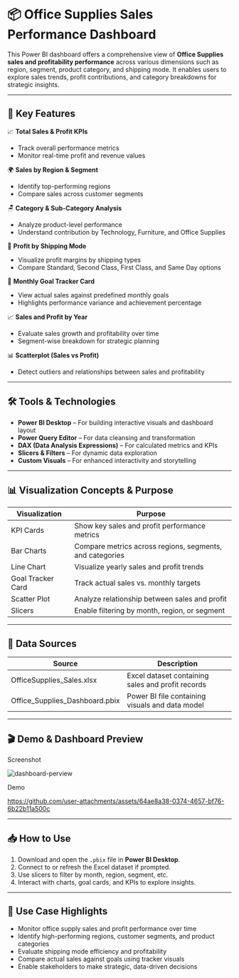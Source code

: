 # 📦 Office Supplies Sales Performance Dashboard 

This Power BI dashboard offers a comprehensive view of **Office Supplies sales and profitability performance** across various dimensions such as region, segment, product category, and shipping mode. It enables users to explore sales trends, profit contributions, and category breakdowns for strategic insights.

---

## 📌 Key Features

📈 **Total Sales & Profit KPIs**  
- Track overall performance metrics  
- Monitor real-time profit and revenue values  

🌍 **Sales by Region & Segment**  
- Identify top-performing regions  
- Compare sales across customer segments  

🪑 **Category & Sub-Category Analysis**  
- Analyze product-level performance  
- Understand contribution by Technology, Furniture, and Office Supplies  

🚛 **Profit by Shipping Mode**  
- Visualize profit margins by shipping types  
- Compare Standard, Second Class, First Class, and Same Day options  

📅 **Monthly Goal Tracker Card**  
- View actual sales against predefined monthly goals  
- Highlights performance variance and achievement percentage  

📈 **Sales and Profit by Year**  
- Evaluate sales growth and profitability over time  
- Segment-wise breakdown for strategic planning  

📊 **Scatterplot (Sales vs Profit)**  
- Detect outliers and relationships between sales and profitability  

---

## 🛠️ Tools & Technologies

- **Power BI Desktop** – For building interactive visuals and dashboard layout  
- **Power Query Editor** – For data cleansing and transformation  
- **DAX (Data Analysis Expressions)** – For calculated metrics and KPIs  
- **Slicers & Filters** – For dynamic data exploration  
- **Custom Visuals** – For enhanced interactivity and storytelling  

---

## 📊 Visualization Concepts & Purpose

| **Visualization**          | **Purpose**                                         |
|---------------------------|-----------------------------------------------------|
| KPI Cards                 | Show key sales and profit performance metrics        |
| Bar Charts                | Compare metrics across regions, segments, and categories |
| Line Chart                | Visualize yearly sales and profit trends             |
| Goal Tracker Card         | Track actual sales vs. monthly targets               |
| Scatter Plot              | Analyze relationship between sales and profit        |
| Slicers                   | Enable filtering by month, region, or segment        |

---

## 🧩 Data Sources

| **Source**                      | **Description**                                   |
|---------------------------------|---------------------------------------------------|
| OfficeSupplies_Sales.xlsx       | Excel dataset containing sales and profit records |
| Office_Supplies_Dashboard.pbix  | Power BI file containing visuals and data model   |

---

## 🎬 Demo & Dashboard Preview

   Screenshot  

![dashboard-perview](https://github.com/user-attachments/assets/ede633f2-bd9f-442e-8b69-77eca9f430b1)


   Demo   


https://github.com/user-attachments/assets/64ae8a38-0374-4657-bf76-6b22b11a500c


---

## 📥 How to Use

1. Download and open the `.pbix` file in **Power BI Desktop**.  
2. Connect to or refresh the Excel dataset if prompted.  
3. Use slicers to filter by month, region, segment, etc.  
4. Interact with charts, goal cards, and KPIs to explore insights.

---

## 📌 Use Case Highlights

- Monitor office supply sales and profit performance over time  
- Identify high-performing regions, customer segments, and product categories  
- Evaluate shipping mode efficiency and profitability  
- Compare actual sales against goals using tracker visuals  
- Enable stakeholders to make strategic, data-driven decisions

